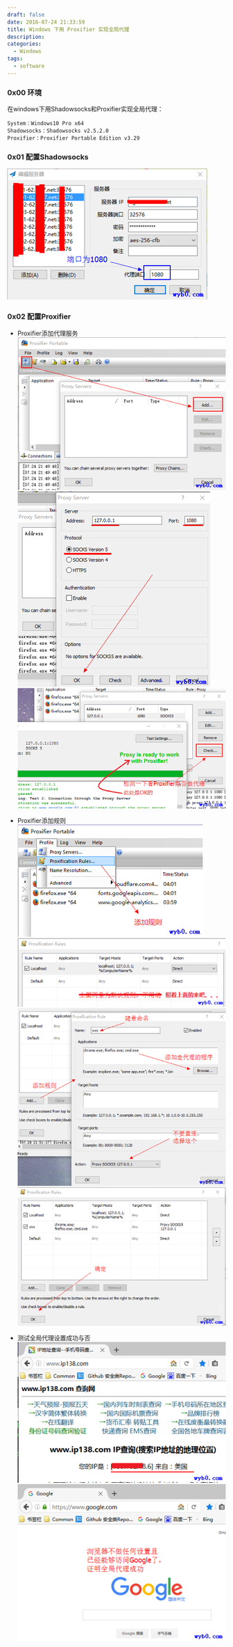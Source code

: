 ```yaml
---
draft: false
date: 2016-07-24 21:33:59
title: Windows 下用 Proxifier 实现全局代理
description: 
categories:
  - Windows
tags:
  - software
---
```


### 0x00 环境
在windows下用Shadowsocks和Proxifier实现全局代理：
```
System：Windows10 Pro x64
Shadowsocks：Shadowsocks v2.5.2.0 
Proxifier：Proxifier Portable Edition v3.29
```

### 0x01 配置Shadowsocks
![Windows下实现全局代理-设置shadowsocks](/img/post/global_agent_set_shadowsocks.png)

### 0x02 配置Proxifier
* Proxifier添加代理服务
![Windows下实现全局代理-添加代理服务1](/img/post/global_agent_proxifier_add_proxy_servers1.png)
![Windows下实现全局代理-添加代理服务2](/img/post/global_agent_proxifier_add_proxy_servers2.png)
![Windows下实现全局代理-检测添加的代理](/img/post/global_agent_proxifier_check_proxy.png)


* Proxifier添加规则
![Windows下实现全局代理-设置规则1](/img/post/global_agent_proxifier_set_rules1.png)
![Windows下实现全局代理-设置规则2](/img/post/global_agent_proxifier_set_rules2.png)
![Windows下实现全局代理-添加规则1](/img/post/global_agent_proxifier_add_rules1.png)
![Windows下实现全局代理-添加规则2](/img/post/global_agent_proxifier_add_rules2.png)

* 测试全局代理设置成功与否
![Windows下实现全局代理-测试全局代理是否设置成功1](/img/post/global_agent_test1.png)
![Windows下实现全局代理-测试全局代理是否设置成功2](/img/post/global_agent_test2.png)